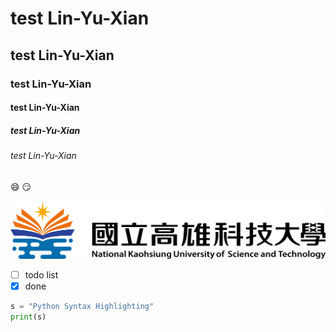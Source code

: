 # test Lin-Yu-Xian
## test Lin-Yu-Xian
### test Lin-Yu-Xian
#### test Lin-Yu-Xian
##### test Lin-Yu-Xian
###### test Lin-Yu-Xian

:smile: :smirk:


![nkust](nkust.png "高科大") 

- [ ] todo list
- [X] done

```python
s = "Python Syntax Highlighting"
print(s)
```
